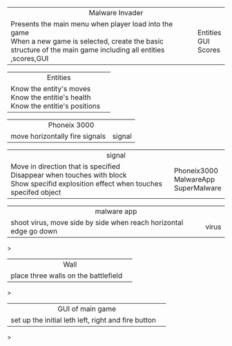 <table><tr align = 'center'><td colspan = '2'>Malware Invader</td></tr><tr><td>Presents the main menu when player load into the game<br>When a new game is selected, create the basic structure of the main game including all entities ,scores,GUI <br>
</td>
<td>Entities<br>
GUI<br>
Scores<br></td>
</tr>
</table>

<table><tr align = 'center'><td colspan = '2'>Entities</td></tr>
<tr><td>Know the entity's moves<br>
Know the entitie's health<br>
Know the entitie's positions
</td>
<td></td></tr></table>


<table><tr align = 'center'><td colspan = '2'>Phoneix 3000</td></tr><tr><td>move horizontally
fire signals</td><td>signal</td></tr></table>


<table><tr align = 'center'><td colspan = '2'>signal</td></tr><tr><td>
Move in direction that is specified <br>
Disappear when touches with block <br>
Show specifid explosition effect when touches specifed object
</td><td>
Phoneix3000 <br>
MalwareApp <br>
SuperMalware
</td></tr></table>


<table><tr align = 'center'><td colspan = '2'>malware app</td></tr><tr><td>shoot virus, move side by side
when reach horizontal edge go down
</td><td>virus
</td></tr></table>>

<table><tr align = 'center'><td colspan = '2'>Wall</td></tr><tr><td>place three walls
on the battlefield
</td><td></td></tr></table>>
<table><tr align = 'center'><td colspan = '2'>GUI of main game</td></tr><tr><td>set up the initial leth
left, right and fire button
</td><td></td></tr></table>>

